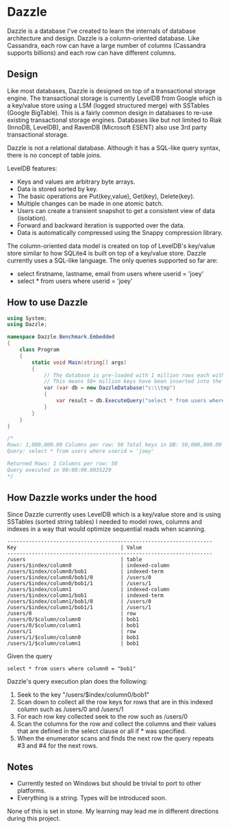 Dazzle
======
Dazzle is a database I've created to learn the internals of database architecture and design. Dazzle is a 
column-oriented database. Like Cassandra, each row can have a large number of columns (Cassandra supports billions) 
and each row can have different columns.

## Design
Like most databases, Dazzle is designed on top of a transactional storage engine. The transactional storage is 
currently LevelDB from Google which is a key/value store using a LSM (logged structured merge) with 
SSTables (Google BigTable). This is a fairly common design in databases to re-use existing transactional storage engines. 
Databases like but not limited to Riak (InnoDB, LevelDB), and RavenDB (Microsoft ESENT) also use 3rd party 
transactional storage.

Dazzle is not a relational database. Although it has a SQL-like query syntax, there is no concept of table joins.

LevelDB features:
- Keys and values are arbitrary byte arrays.
- Data is stored sorted by key.
- The basic operations are Put(key,value), Get(key), Delete(key).
- Multiple changes can be made in one atomic batch.
- Users can create a transient snapshot to get a consistent view of data (isolation).
- Forward and backward iteration is supported over the data.
- Data is automatically compressed using the Snappy compression library.

The column-oriented data model is created on top of LevelDB's key/value store similar to how SQLite4 is built 
on top of a key/value store. Dazzle currently uses a SQL-like language. The only queries supported so far are:

- select firstname, lastname, email from users where userid = 'joey'
- select * from users where userid = 'joey'

## How to use Dazzle
```csharp
using System;
using Dazzle;

namespace Dazzle.Benchmark.Embedded
{
    class Program
    {
        static void Main(string[] args)
        {
            // The database is pre-loaded with 1 million rows each with 50 columns of gibberish data.
            // This means 50+ million keys have been inserted into the key/value storage backend.
            var (var db = new DazzleDatabase("c:\\tmp")
            {
                var result = db.ExecuteQuery("select * from users where userid = 'joey'");
            }
        }
    }
}

/*
Rows: 1,000,000.00 Columns per row: 50 Total keys in DB: 50,000,000.00 DB Size: 2.36GB
Query: select * from users where userid = 'joey'

Returned Rows: 1 Columns per row: 50
Query executed in 00:00:00.0035229
*/
```

## How Dazzle works under the hood
Since Dazzle currently uses LevelDB which is a key/value store and is using SSTables (sorted string tables) 
I needed to model rows, columns and indexes in a way that would optimize sequential reads when scanning.

```
-------------------------------------------------------------------
Key                                  | Value
-------------------------------------------------------------------
/users                               | table
/users/$index/column0                | indexed-column
/users/$index/column0/bob1           | indexed-term
/users/$index/column0/bob1/0         | /users/0
/users/$index/column0/bob1/1         | /users/1
/users/$index/column1                | indexed-column
/users/$index/column1/bob1           | indexed-term
/users/$index/column1/bob1/0         | /users/0
/users/$index/column1/bob1/1         | /users/1
/users/0                             | row
/users/0/$column/column0             | bob1
/users/0/$column/column1             | bob1
/users/1                             | row
/users/1/$column/column0             | bob1
/users/1/$column/column1             | bob1
```
Given the query

```
select * from users where column0 = "bob1" 
```
Dazzle's query execution plan does the following:

1. Seek to the key "/users/$index/column0/bob1"
2. Scan down to collect all the row keys for rows that are in this indexed column such as /users/0 and /users/1
3. For each row key collected seek to the row such as /users/0
4. Scan the columns for the row and collect the columns and their values that are defined in the select clause or all if * was specified.
5. When the enumerator scans and finds the next row the query repeats #3 and #4 for the next rows.

## Notes
- Currently tested on Windows but should be trivial to port to other platforms.
- Everything is a string. Types will be introduced soon.

None of this is set in stone. My learning may lead me in different directions during this project.
 